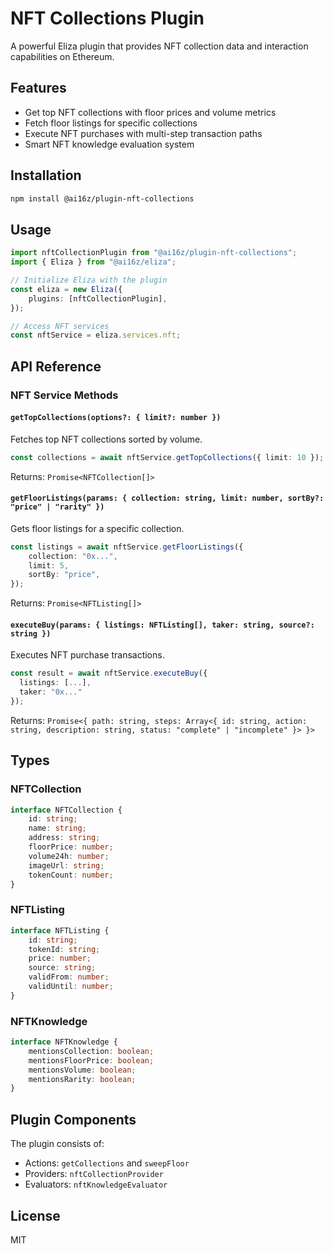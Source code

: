 # NFT Collections Plugin

A powerful Eliza plugin that provides NFT collection data and interaction capabilities on Ethereum.

## Features

- Get top NFT collections with floor prices and volume metrics
- Fetch floor listings for specific collections
- Execute NFT purchases with multi-step transaction paths
- Smart NFT knowledge evaluation system

## Installation

```bash
npm install @ai16z/plugin-nft-collections
```

## Usage

```typescript
import nftCollectionPlugin from "@ai16z/plugin-nft-collections";
import { Eliza } from "@ai16z/eliza";

// Initialize Eliza with the plugin
const eliza = new Eliza({
    plugins: [nftCollectionPlugin],
});

// Access NFT services
const nftService = eliza.services.nft;
```

## API Reference

### NFT Service Methods

#### `getTopCollections(options?: { limit?: number })`

Fetches top NFT collections sorted by volume.

```typescript
const collections = await nftService.getTopCollections({ limit: 10 });
```

Returns: `Promise<NFTCollection[]>`

#### `getFloorListings(params: { collection: string, limit: number, sortBy?: "price" | "rarity" })`

Gets floor listings for a specific collection.

```typescript
const listings = await nftService.getFloorListings({
    collection: "0x...",
    limit: 5,
    sortBy: "price",
});
```

Returns: `Promise<NFTListing[]>`

#### `executeBuy(params: { listings: NFTListing[], taker: string, source?: string })`

Executes NFT purchase transactions.

```typescript
const result = await nftService.executeBuy({
  listings: [...],
  taker: "0x..."
});
```

Returns: `Promise<{ path: string, steps: Array<{ id: string, action: string, description: string, status: "complete" | "incomplete" }> }>`

## Types

### NFTCollection

```typescript
interface NFTCollection {
    id: string;
    name: string;
    address: string;
    floorPrice: number;
    volume24h: number;
    imageUrl: string;
    tokenCount: number;
}
```

### NFTListing

```typescript
interface NFTListing {
    id: string;
    tokenId: string;
    price: number;
    source: string;
    validFrom: number;
    validUntil: number;
}
```

### NFTKnowledge

```typescript
interface NFTKnowledge {
    mentionsCollection: boolean;
    mentionsFloorPrice: boolean;
    mentionsVolume: boolean;
    mentionsRarity: boolean;
}
```

## Plugin Components

The plugin consists of:

- Actions: `getCollections` and `sweepFloor`
- Providers: `nftCollectionProvider`
- Evaluators: `nftKnowledgeEvaluator`

## License

MIT
